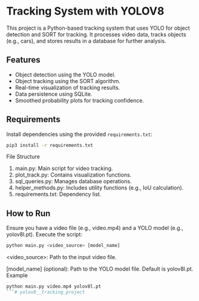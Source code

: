 # Tracking System with YOLOV8

This project is a Python-based tracking system that uses YOLO for object detection and SORT for tracking. It processes video data, tracks objects (e.g., cars), and stores results in a database for further analysis.

## Features
- Object detection using the YOLO model.
- Object tracking using the SORT algorithm.
- Real-time visualization of tracking results.
- Data persistence using SQLite.
- Smoothed probability plots for tracking confidence.

## Requirements
Install dependencies using the provided `requirements.txt`:

```bash
pip3 install -r requirements.txt
```

File Structure
1. main.py: Main script for video tracking.
2. plot_track.py: Contains visualization functions.
3. sql_queries.py: Manages database operations.
4. helper_methods.py: Includes utility functions (e.g., IoU calculation).
5. requirements.txt: Dependency list.


## How to Run
Ensure you have a video file (e.g., video.mp4) and a YOLO model (e.g., yolov8l.pt).
Execute the script:
```python
python main.py <video_source> [model_name]
```

<video_source>: Path to the input video file.

[model_name] (optional): Path to the YOLO model file. Default is yolov8l.pt.
Example
```bash
python main.py video.mp4 yolov8l.pt
```# yolov8__tracking_project
